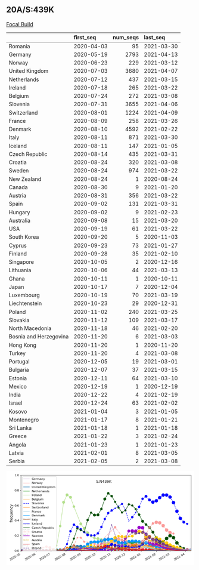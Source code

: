 

## 20A/S:439K
[Focal Build](https://nextstrain.org/groups/neherlab/ncov/S.N439K?c=gt-S_439&f_region=Europe)

|                        | first_seq   |   num_seqs | last_seq   |
|:-----------------------|:------------|-----------:|:-----------|
| Romania                | 2020-04-03  |         95 | 2021-03-30 |
| Germany                | 2020-05-19  |       2793 | 2021-04-13 |
| Norway                 | 2020-06-23  |        229 | 2021-03-12 |
| United Kingdom         | 2020-07-03  |       3680 | 2021-04-07 |
| Netherlands            | 2020-07-12  |        437 | 2021-03-15 |
| Ireland                | 2020-07-18  |        265 | 2021-03-22 |
| Belgium                | 2020-07-24  |        272 | 2021-03-08 |
| Slovenia               | 2020-07-31  |       3655 | 2021-04-06 |
| Switzerland            | 2020-08-01  |       1224 | 2021-04-09 |
| France                 | 2020-08-09  |        258 | 2021-03-26 |
| Denmark                | 2020-08-10  |       4592 | 2021-02-22 |
| Italy                  | 2020-08-11  |        871 | 2021-03-30 |
| Iceland                | 2020-08-11  |        147 | 2021-01-05 |
| Czech Republic         | 2020-08-14  |        435 | 2021-03-31 |
| Croatia                | 2020-08-24  |        320 | 2021-03-08 |
| Sweden                 | 2020-08-24  |        974 | 2021-03-22 |
| New Zealand            | 2020-08-24  |          1 | 2020-08-24 |
| Canada                 | 2020-08-30  |          9 | 2021-01-20 |
| Austria                | 2020-08-31  |        356 | 2021-03-22 |
| Spain                  | 2020-09-02  |        131 | 2021-03-31 |
| Hungary                | 2020-09-02  |          9 | 2021-02-23 |
| Australia              | 2020-09-08  |         15 | 2021-03-20 |
| USA                    | 2020-09-19  |         61 | 2021-03-22 |
| South Korea            | 2020-09-20  |          5 | 2020-11-03 |
| Cyprus                 | 2020-09-23  |         73 | 2021-01-27 |
| Finland                | 2020-09-28  |         35 | 2021-02-10 |
| Singapore              | 2020-10-05  |          2 | 2020-12-16 |
| Lithuania              | 2020-10-06  |         44 | 2021-03-13 |
| Ghana                  | 2020-10-11  |          1 | 2020-10-11 |
| Japan                  | 2020-10-17  |          7 | 2020-12-04 |
| Luxembourg             | 2020-10-19  |         70 | 2021-03-19 |
| Liechtenstein          | 2020-10-23  |         29 | 2020-12-31 |
| Poland                 | 2020-11-02  |        240 | 2021-03-25 |
| Slovakia               | 2020-11-12  |        109 | 2021-03-17 |
| North Macedonia        | 2020-11-18  |         46 | 2021-02-20 |
| Bosnia and Herzegovina | 2020-11-20  |          6 | 2021-03-03 |
| Hong Kong              | 2020-11-20  |          1 | 2020-11-20 |
| Turkey                 | 2020-11-20  |          4 | 2021-03-08 |
| Portugal               | 2020-12-05  |         19 | 2021-03-01 |
| Bulgaria               | 2020-12-07  |         37 | 2021-03-15 |
| Estonia                | 2020-12-11  |         64 | 2021-03-10 |
| Mexico                 | 2020-12-19  |          1 | 2020-12-19 |
| India                  | 2020-12-22  |          4 | 2021-02-19 |
| Israel                 | 2020-12-24  |         63 | 2021-02-02 |
| Kosovo                 | 2021-01-04  |          3 | 2021-01-05 |
| Montenegro             | 2021-01-17  |          8 | 2021-01-21 |
| Sri Lanka              | 2021-01-18  |          1 | 2021-01-18 |
| Greece                 | 2021-01-22  |          3 | 2021-02-24 |
| Angola                 | 2021-01-23  |          1 | 2021-01-23 |
| Latvia                 | 2021-02-01  |          8 | 2021-03-05 |
| Serbia                 | 2021-02-05  |          2 | 2021-03-08 |

![Overall trends S.N439K](/overall_trends_figures/overall_trends_S.N439K.png)